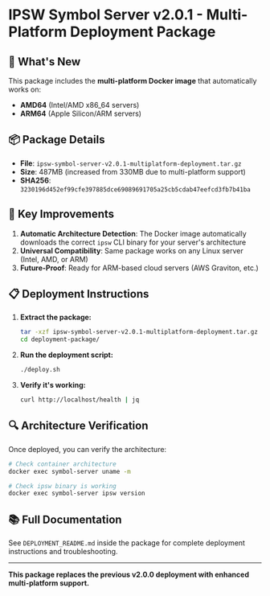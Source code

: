 # IPSW Symbol Server v2.0.1 - Multi-Platform Deployment Package

## 🚀 What's New

This package includes the **multi-platform Docker image** that automatically works on:
- **AMD64** (Intel/AMD x86_64 servers)
- **ARM64** (Apple Silicon/ARM servers)

## 📦 Package Details

- **File**: `ipsw-symbol-server-v2.0.1-multiplatform-deployment.tar.gz`
- **Size**: 487MB (increased from 330MB due to multi-platform support)
- **SHA256**: `3230196d452ef99cfe397885dce69089691705a25cb5cdab47eefcd3fb7b41ba`

## 🔧 Key Improvements

1. **Automatic Architecture Detection**: The Docker image automatically downloads the correct `ipsw` CLI binary for your server's architecture
2. **Universal Compatibility**: Same package works on any Linux server (Intel, AMD, or ARM)
3. **Future-Proof**: Ready for ARM-based cloud servers (AWS Graviton, etc.)

## 📋 Deployment Instructions

1. **Extract the package:**
   ```bash
   tar -xzf ipsw-symbol-server-v2.0.1-multiplatform-deployment.tar.gz
   cd deployment-package/
   ```

2. **Run the deployment script:**
   ```bash
   ./deploy.sh
   ```

3. **Verify it's working:**
   ```bash
   curl http://localhost/health | jq
   ```

## 🔍 Architecture Verification

Once deployed, you can verify the architecture:
```bash
# Check container architecture
docker exec symbol-server uname -m

# Check ipsw binary is working
docker exec symbol-server ipsw version
```

## 📚 Full Documentation

See `DEPLOYMENT_README.md` inside the package for complete deployment instructions and troubleshooting.

---

**This package replaces the previous v2.0.0 deployment with enhanced multi-platform support.** 